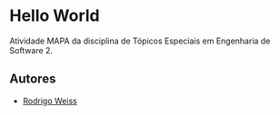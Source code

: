 # Hello World
Atividade MAPA da disciplina de Tópicos Especiais em Engenharia de Software 2.

## Autores
- [Rodrigo Weiss](https://www.github.com/rwrodrigoa)

